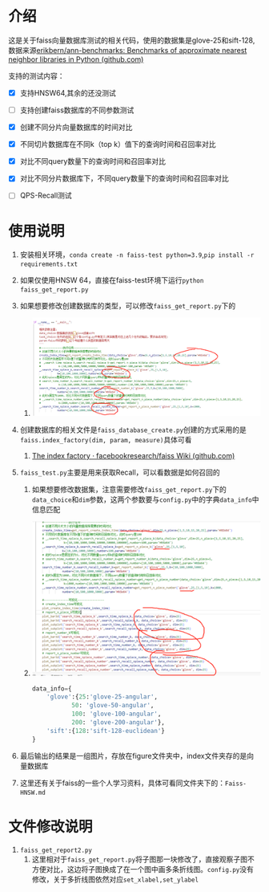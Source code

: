 # 介绍

这是关于faiss向量数据库测试的相关代码，使用的数据集是glove-25和sift-128,数据来源[erikbern/ann-benchmarks: Benchmarks of approximate nearest neighbor libraries in Python (github.com)](https://github.com/erikbern/ann-benchmarks)

支持的测试内容：

- [x] 支持HNSW64,其余的还没测试
- [ ] 支持创建faiss数据库的不同参数测试
- [x] 创建不同分片向量数据库的时间对比
- [x] 不同切片数据库在不同k（top k）值下的查询时间和召回率对比
- [x] 对比不同query数量下的查询时间和召回率对比
- [x] 对比不同分片数据库下，不同query数量下的查询时间和召回率对比
- [ ] QPS-Recall测试



# 使用说明

1. 安装相关环境，`conda create -n faiss-test python=3.9`,`pip install -r requirements.txt`

2. 如果仅使用HNSW 64，直接在faiss-test环境下运行`python faiss_get_report.py`

3. 如果想要修改创建数据库的类型，可以修改`faiss_get_report.py`下的

   1. ![image-20240307100900991](photo/change_faiss.png)

4. 创建数据库的相关文件是`faiss_database_create.py`创建的方式采用的是`faiss.index_factory(dim, param, measure)`具体可看

   1. [The index factory · facebookresearch/faiss Wiki (github.com)](https://github.com/facebookresearch/faiss/wiki/The-index-factory)

5. `faiss_test.py`主要是用来获取Recall，可以看数据是如何召回的

   1. 如果想要修改数据集，注意需要修改`faiss_get_report.py`下的`data_choice`和`dim`参数，这两个参数要与`config.py`中的字典`data_info`中信息匹配

   2. ![image-20240307101537924](photo/data_choice.png)

      ```python
      data_info={
          'glove':{25:'glove-25-angular',
                 50: 'glove-50-angular',
                 100: 'glove-100-angular',
                 200: 'glove-200-angular'},
          'sift':{128:'sift-128-euclidean'}
      }
      ```

      

6. 最后输出的结果是一组图片，存放在figure文件夹中，index文件夹存的是向量数据库

7. 这里还有关于faiss的一些个人学习资料，具体可看同文件夹下的：`Faiss-HNSW.md`

# 文件修改说明

1. `faiss_get_report2.py`
   1. 这里相对于`faiss_get_report.py`将子图那一块修改了，直接观察子图不方便对比，这边将子图换成了在一个图中画多条折线图。`config.py`没有修改，关于多折线图依然对应`set_xlabel,set_ylabel`
